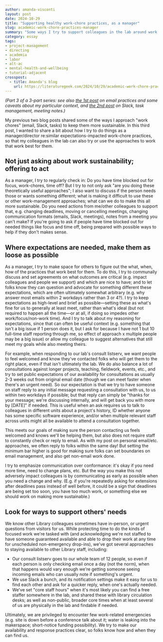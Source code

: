 ```yaml
---
author: amanda-visconti
layout: post
date: 2024-10-29
title: "Supporting healthy work-chore practices, as a manager"
slug: academic-work-chore-practices-manager
summary: "Some ways I try to support colleagues in the lab around work practices similar to the ones shared in my earlier two posts."
category: essay
tags:
- project-management
- directing
- academia
- labor
- alt-ac
- mental-health-and-wellbeing
- tutorial-adjacent
crosspost:
  - title: Amanda's blog
    url: https://literaturegeek.com/2024/10/29/academic-work-chore-practices-manager
---
```

_(Part 3 of a 3-part series: see also [the 1st post](https://literaturegeek.com/2024/10/22/academic-work-chore-hacks-email) on email practices and some caveats about my particular context, and [the 2nd post](https://literaturegeek.com/2024/10/28/academic-work-chore-hacks-slack-tasks-meeting-notes) on Slack, task management, meeting notes.)_

My previous two blog posts shared some of the ways I approach "work chores" (email, Slack, tasks) to keep them more sustainable. In this third post, I wanted to share a bit about how I try to do things as a manager/director re:similar expectations-impacted work-chore practices, so that my colleagues in the lab can also try or use the approaches to work that work best for them.

## Not just asking about work sustainability; offering to act
As a manager, I try to regularly check in: Do you have time blocked out for focus, work-chores, time off? But I try to not only ask "are you doing these theoretically useful approaches"; I also want to discuss if the person needs those or wants something different; what is making it difficult to use these or other work-management approaches; what can we do to make this all more sustainable. Do you need actions from me/other colleagues to support that, e.g. changing deadlines, moving or cancelling meetings, changing communication formats (emails, Slack, meetings), notes from a meeting you can't make? If you're going to ask if people have time blocked out for needed things like focus and time off, being prepared with possible ways to help if they don't makes sense.

## Where expectations are needed, make them as loose as possible
As a manager, I try to make space for others to figure out the what, when, how of the practices that work best for them. To do this, I try to communally discuss and set agreements on what outcomes are critical (e.g. impact colleagues and people we support) and which are nice to have; and to let folks know they can question and advocate for something different these expectations, which are often ultimately somewhat arbitrary (e.g. why answer most emails within 2 workdays rather than 3 or 4?). I try to keep expectations as high-level and brief as possible—setting these as what's fine for us to generally at least meet, rather than what's ideal (but not required to happen all the time—or at all, if doing so impedes other work/focus/non-work time). And I try to talk about my reasoning for expectations, since that can often be useful context (e.g. something that isn't a big issue if 1 person does it, but I ask for because I have not 1 but 10 full-time staff reporting through me, so effect of approach x multiple people may be a big issue) or allow my colleague to suggest alternatives that still meet my goals while also meeting theirs.

For example, when responding to our lab's consult listserv, we want people to feel welcomed and know they've contacted folks who will get them to the right place, even if that isn't ultimately the lab. We do also balance a lot of consultations against longer projects, teaching, fieldwork, events, etc., and try to set public expectations of our availability for consultations as usually 2-3 weeks out from original email date (though we can meet faster when there's an urgent need). So our expectation is that we try to have someone on staff reply to any initial message requesting a consultation with us, to us within two workdays if possible; but that reply can simply be "thanks for your message; we're discussing internally, and will get back you with more by [DATE]" if needed. This is useful when an ask requires us to talk to colleagues in different units about a project's history, ID whether anyone has some specific software experience, and/or when multiple relevant staff across units might all be available to attend a consultation together. 

This meets our goals of making sure the person contacting us feels welcomed and knows we'll be helping them, but also does not require staff to constantly check or reply to email. As with my post on personal email/etc. approaches, we often reply to folks within the same day! But setting the minimum bar higher is good for making sure folks can set boundaries on email management, and also get non-email work done.

I try to emphasize communication over conformance: it's okay if you need more time, need to change plans, etc. But the way you make this not adversely impact colleagues is by communicating as early as possible when you need a change and why. (E.g. if you're repeatedly asking for extensions after deadlines pass instead of well before, it could be a sign that deadlines are being set too soon, you have too much work, or something else we should work on making more sustainable.)

## Look for ways to support others' needs
We know other Library colleagues sometimes have in-person, or urgent questions from visitors for us. While protecting time to do the kinds of focused work we're tasked with (and acknowledging we're not staffed to have someone guaranteed available and able to drop their work at any time for unscheduled non-emergency drop-ins), we've got several approaches to staying available to other Library staff, including:
* Our consult listserv goes to our whole team of 12 people, so even if each person is only checking email once a day (not the norm), when that happens would vary enough we're getting someone seeing incoming emails who can usually note if something's urgent.
* We use Slack a bunch, and its notification settings make it easy for us to find each other and ask for a quicker reply, when one's actually needed.
* We've set "core staff hours" when it's most likely you can find a free staffer somewhere in the lab, and shared these with library circulation desks; as well as non-public, broader core times when at least several of us are physically in the lab and findable if needed.

Ultimately, we are privileged to encounter few work-related emergencies (e.g. site is down before a conference talk about it; water is leaking into the makerspace; short-notice funding possibility). We try to make our availability and response practices clear, so folks know how and when they can find us.